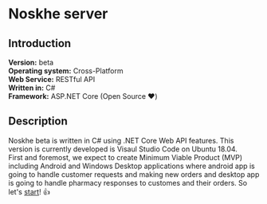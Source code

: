# Noskhe server
## Introduction
**Version:** beta
<br />
**Operating system:** Cross-Platform
<br />
**Web Service:** RESTful API
<br />
**Written in:** C#
<br />
**Framework:** ASP.NET Core (Open Source :heart:)
<br />
## Description
Noskhe beta is written in C# using .NET Core Web API features. This version is currently developed is Visaul Studio Code on Ubuntu 18.04.
<br />
First and foremost, we expect to create Minimum Viable Product (MVP) including Android and Windows Desktop applications where android app is going to handle customer requests and making new orders and desktop app is going to handle pharmacy responses to customes and their orders.
So let's [start](https://github.com/MMovasaghi/Noskhe-Server/tree/master/NoskheAPI_Beta#introduction)! :+1:
